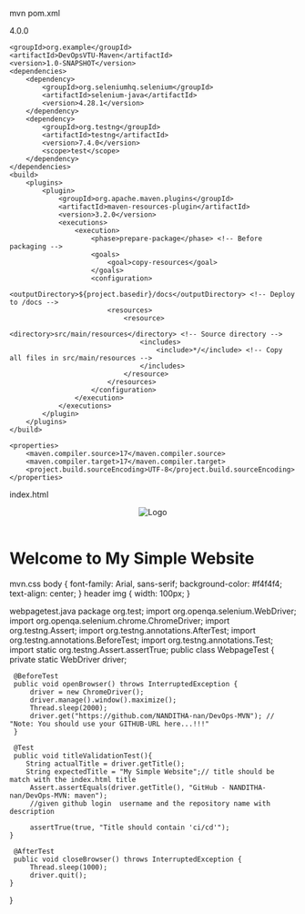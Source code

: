 mvn pom.xml
<?xml version="1.0" encoding="UTF-8"?>
<project xmlns="http://maven.apache.org/POM/4.0.0"
         xmlns:xsi="http://www.w3.org/2001/XMLSchema-instance"
         xsi:schemaLocation="http://maven.apache.org/POM/4.0.0 http://maven.apache.org/xsd/maven-4.0.0.xsd">
    <modelVersion>4.0.0</modelVersion>

    <groupId>org.example</groupId>
    <artifactId>DevOpsVTU-Maven</artifactId>
    <version>1.0-SNAPSHOT</version>
    <dependencies>
        <dependency>
            <groupId>org.seleniumhq.selenium</groupId>
            <artifactId>selenium-java</artifactId>
            <version>4.28.1</version>
        </dependency>
        <dependency>
            <groupId>org.testng</groupId>
            <artifactId>testng</artifactId>
            <version>7.4.0</version>
            <scope>test</scope>
        </dependency>
    </dependencies>
    <build>
        <plugins>
            <plugin>
                <groupId>org.apache.maven.plugins</groupId>
                <artifactId>maven-resources-plugin</artifactId>
                <version>3.2.0</version>
                <executions>
                    <execution>
                        <phase>prepare-package</phase> <!-- Before packaging -->
                        <goals>
                            <goal>copy-resources</goal>
                        </goals>
                        <configuration>
                            <outputDirectory>${project.basedir}/docs</outputDirectory> <!-- Deploy to /docs -->
                            <resources>
                                <resource>
                                    <directory>src/main/resources</directory> <!-- Source directory -->
                                    <includes>
                                        <include>*/</include> <!-- Copy all files in src/main/resources -->
                                    </includes>
                                </resource>
                            </resources>
                        </configuration>
                    </execution>
                </executions>
            </plugin>
        </plugins>
    </build>

    <properties>
        <maven.compiler.source>17</maven.compiler.source>
        <maven.compiler.target>17</maven.compiler.target>
        <project.build.sourceEncoding>UTF-8</project.build.sourceEncoding>
    </properties>

</project>


index.html
<!DOCTYPE html>
<html lang="en">
<head>
<meta charset="UTF-8">
<meta name="viewport" content="width=device-width, initial-scale=1.0">
<title>My Simple Website</title>
<link rel="stylesheet" href="mvn.css">
</head>
<body>
<header>
<img src="welcome1.png" alt="Logo">
</header>
<h1>Welcome to My Simple Website</h1>
</body>
</html>


mvn.css
body {
 font-family: Arial, sans-serif;
 background-color: #f4f4f4;
 text-align: center;
}
header img {
 width: 100px;
}


webpagetest.java
package org.test;
import org.openqa.selenium.WebDriver;
  import org.openqa.selenium.chrome.ChromeDriver;
  import org.testng.Assert;
  import org.testng.annotations.AfterTest;
  import org.testng.annotations.BeforeTest;
 import org.testng.annotations.Test;
  import static org.testng.Assert.assertTrue;
  public class WebpageTest {
     private static WebDriver driver;
 
     @BeforeTest
     public void openBrowser() throws InterruptedException {
         driver = new ChromeDriver();
         driver.manage().window().maximize();
         Thread.sleep(2000);
         driver.get("https://github.com/NANDITHA-nan/DevOps-MVN"); // "Note: You should use your GITHUB-URL here...!!!"
     }
 
     @Test
     public void titleValidationTest(){
        String actualTitle = driver.getTitle();
        String expectedTitle = "My Simple Website";// title should be match with the index.html title
         Assert.assertEquals(driver.getTitle(), "GitHub - NANDITHA-nan/DevOps-MVN: maven");
         //given github login  username and the repository name with description

         assertTrue(true, "Title should contain 'ci/cd'");
    }
 
     @AfterTest
     public void closeBrowser() throws InterruptedException {
         Thread.sleep(1000);
         driver.quit();
    }
  }
